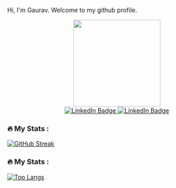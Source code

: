 
Hi, I'm Gaurav.
Welcome to my github profile.


<div id="header" align="center">
  <img src="https://i.giphy.com/media/v1.Y2lkPTc5MGI3NjExN2Rlem50emV6MWR6aWUxN20yYTViY2o1eXFiMDY5eml0NDF5YThrYiZlcD12MV9pbnRlcm5hbF9naWZfYnlfaWQmY3Q9Zw/CuuSHzuc0O166MRfjt/giphy.gif" width="200"/>
</div>


<div id="badges" align="center">
  <a href="https://www.linkedin.com/in/gaurav-warad/">
    <img src="https://img.shields.io/badge/LinkedIn-blue?style=for-the-badge&logo=linkedin&logoColor=white" alt="LinkedIn Badge"/>
  </a>
  <a href="https://www.discordapp.com/users/gauravw/">
    <img src="https://img.shields.io/badge/Discord-blue?style=for-the-badge&logo=discord&logoColor=white" alt="LinkedIn Badge"/>
  </a>

  
</div>

### :fire: My Stats :
[![GitHub Streak](https://streak-stats.demolab.com/?user=gauravwarad)](https://git.io/streak-stats)


### :fire: My Stats :
[![Top Langs](https://github-readme-stats-sage-chi.vercel.app/api/top-langs/?username=gauravwarad&layout=compact&theme=vision-friendly-dark)](https://github.com/anuraghazra/github-readme-stats)



<div align="center">
    <img src="https://komarev.com/ghpvc/?username=gauravwarad&style=flat-square&color=blue" alt=""/>
</div>

